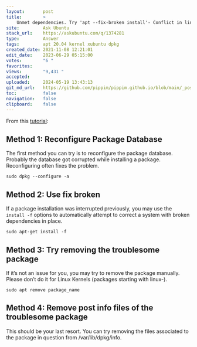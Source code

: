```yaml
---
layout:       post
title:        >
    Unmet dependencies. Try 'apt --fix-broken install'- Conflict in linux-image
site:         Ask Ubuntu
stack_url:    https://askubuntu.com/q/1374281
type:         Answer
tags:         apt 20.04 kernel xubuntu dpkg
created_date: 2021-11-08 12:21:01
edit_date:    2023-06-29 05:15:00
votes:        "6 "
favorites:    
views:        "9,431 "
accepted:     
uploaded:     2024-05-19 13:43:13
git_md_url:   https://github.com/pippim/pippim.github.io/blob/main/_posts/2021/2021-11-08-Unmet-dependencies.-Try-_apt-fix-broken-install_-Conflict-in-linux-image.md
toc:          false
navigation:   false
clipboard:    false
---
```


From this [tutorial](https://itsfoss.com/dpkg-returned-an-error-code-1/):

## Method 1: Reconfigure Package Database

The first method you can try is to reconfigure the package database. Probably the database got corrupted while installing a package. Reconfiguring often fixes the problem.

``` 
sudo dpkg --configure -a
```

## Method 2: Use fix broken

If a package installation was interrupted previously, you may use the `install -f` options to automatically attempt to correct a system with broken dependencies in place.

``` 
sudo apt-get install -f
```

## Method 3: Try removing the troublesome package

If it’s not an issue for you, you may try to remove the package manually. Please don’t do it for Linux Kernels (packages starting with linux-).

``` 
sudo apt remove package_name
```

## Method 4: Remove post info files of the troublesome package

This should be your last resort. You can try removing the files associated to the package in question from /var/lib/dpkg/info.

